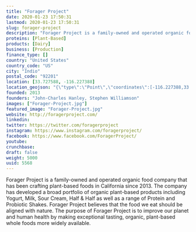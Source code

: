 ```yaml
---
title: "Forager Project"
date: 2020-01-23 17:50:31
lastmod: 2020-01-23 17:50:31
slug: forager-project
description: "Forager Project is a family-owned and operated organic food company that has been crafting plant-based foods in California since 2013. The company has developed a broad portfolio of organic plant-based products including Yogurt, Milk, Sour Cream, Half & Half as well as a range of Protein and Probiotic Shakes. Forager Project believes that the food we eat should be aligned with nature. The purpose of Forager Project is to improve our planet and human health by making exceptional tasting, organic, plant-based whole foods more widely available."
proteins: [Plant-Based]
products: [Dairy]
business: [Production]
finance_type: []
country: "United States"
country_code: "US"
city: "Indio"
postal_code: "92201"
location: [33.727588, -116.227388]
location_geojson: "{\"type\":\"Point\",\"coordinates\":[-116.227388,33.727588]}"
founded: 2013
founders: "John-Charles Hanley, Stephen Williamson"
images: ["Forager-Project.jpg"]
featured_image: "Forager-Project.jpg"
website: http://foragerproject.com/
linkedin: 
twitter: https://twitter.com/foragerproject
instagram: https://www.instagram.com/foragerproject/
facebook: https://www.facebook.com/ForagerProject/
youtube: 
crunchbase: 
draft: false
weight: 5000
uuid: 5568
---
```

Forager Project is a family-owned and operated organic food company that has been crafting plant-based foods in California since 2013. The company has developed a broad portfolio of organic plant-based products including Yogurt, Milk, Sour Cream, Half & Half as well as a range of Protein and Probiotic Shakes. Forager Project believes that the food we eat should be aligned with nature. The purpose of Forager Project is to improve our planet and human health by making exceptional tasting, organic, plant-based whole foods more widely available.
